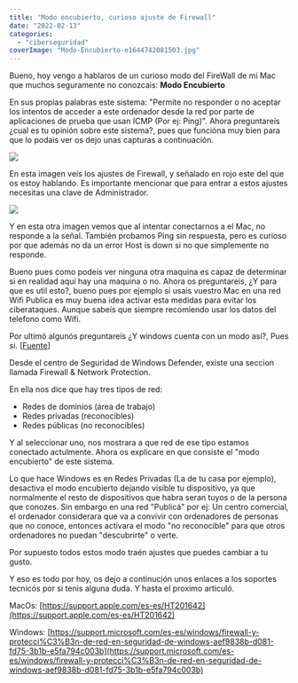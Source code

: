 ```yaml
---
title: "Modo encubierto, curioso ajuste de Firewall"
date: "2022-02-13"
categories: 
  - "ciberseguridad"
coverImage: "Modo-Encubierto-e1644742081503.jpg"
---
```


Bueno, hoy vengo a hablaros de un curioso modo del FireWall de mi Mac que muchos seguramente no conozcais: **Modo Encubierto**

En sus propias palabras este sistema: "Permite no responder o no aceptar los intentos de acceder a este ordenador desde la red por parte de aplicaciones de prueba que usan ICMP (Por ej: Ping)". Ahora preguntareís ¿cual es tu opinión sobre este sistema?, pues que funcióna muy bien para que lo podais ver os dejo unas capturas a continuación.

![](images/Captura-de-pantalla-2022-02-13-a-las-8.34.37-200x149.png)

En esta imagen veís los ajustes de Firewall, y señalado en rojo este del que os estoy hablando. Es importante mencionar que para entrar a estos ajustes necesitas una clave de Administrador.

![](images/Captura-de-pantalla-2022-02-13-a-las-8.47.09-e1644738631790.png)

Y en esta otra imagen vemos que al intentar conectarnos a el Mac, no responde a la señal. También probamos Ping sin respuesta, pero es curioso por que además no da un error Host is down si no que simplemente no responde.

Bueno pues como podeís ver ninguna otra maquina es capaz de determinar si en realidad aquí hay una maquina o no. Ahora os preguntareis, ¿Y para que es util esto?, bueno pues por ejemplo si usais vuestro Mac en una red Wifi Publica es muy buena idea activar esta medidas para evitar los ciberataques. Aunque sabeís que siempre recomiendo usar los datos del telefono como Wifi.

Por ultimó algunós preguntareís ¿Y windows cuenta con un modo así?, Pues si. \[[Fuente](https://support.microsoft.com/es-es/windows/firewall-y-protecci%C3%B3n-de-red-en-seguridad-de-windows-aef9838b-d081-fd75-3b1b-e5fa794c003b)\]

Desde el centro de Seguridad de Windows Defender, existe una seccion llamada Firewall & Network Protection.

En ella nos dice que hay tres tipos de red:

- Redes de dominios (área de trabajo)
- Redes privadas (reconocibles)
- Redes públicas (no reconocibles)

Y al seleccionar uno, nos mostrara a que red de ese tipo estamos conectado actulmente. Ahora os explicare en que consiste el "modo encubierto" de este sistema.

Lo que hace Windows es en Redes Privadas (La de tu casa por ejemplo), desactiva el modo encubierto dejando visible tu dispositivo, ya que normalmente el resto de dispositivos que habra seran tuyos o de la persona que conozes. Sin embargo en una red "Publicá" por ej: Un centro comercial, el ordenador considerara que va a convivir con ordenadores de personas que no conoce, entonces activara el modo "no reconocible" para que otros ordenadores no puedan "descubrirte" o verte.

Por supuesto todos estos modo traén ajustes que puedes cambiar a tu gusto.

Y eso es todo por hoy, os dejo a continución unos enlaces a los soportes tecnicós por si tenis alguna duda. Y hasta el proximo articuló.

MacOs: [https://support.apple.com/es-es/HT201642](https://support.apple.com/es-es/HT201642)

Windows: [https://support.microsoft.com/es-es/windows/firewall-y-protecci%C3%B3n-de-red-en-seguridad-de-windows-aef9838b-d081-fd75-3b1b-e5fa794c003b](https://support.microsoft.com/es-es/windows/firewall-y-protecci%C3%B3n-de-red-en-seguridad-de-windows-aef9838b-d081-fd75-3b1b-e5fa794c003b)
